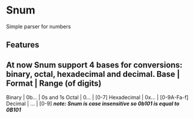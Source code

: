 # Snum
Simple parser for numbers

## Features
At now Snum support 4 bases for conversions: binary, octal, hexadecimal and decimal.
Base | Format | Range (of digits)
---------------------------------
Binary | 0b... | 0s and 1s
Octal | 0... | \[0-7\]
Hexadecimal | 0x... | \[0-9A-Fa-f\]
Decimal | ... | \[0-9\]
_**note: Snum is case insensitive so 0b101 is equal to 0B101**_
